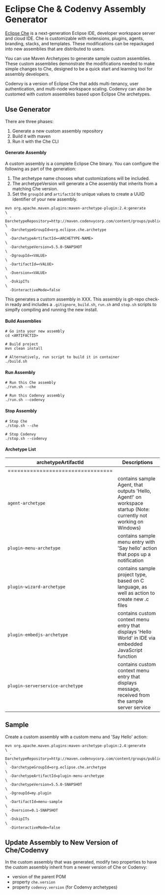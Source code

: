 # Eclipse Che & Codenvy Assembly Generator
[Eclipse Che](www.eclipse.org/che) is a next-generation Eclipse IDE, developer workspace server and cloud IDE. Che is customizable with extensions, plugins, agents, branding, stacks, and templates. These modifications can be repackaged into new assemblies that are distributed to users. 

You can use Maven Archetypes to generate sample custom assemblies. These custom assemblies demonstrate the modifications needed to make simple changes to Che, designed to be a quick start and learning tool for assembly developers.

Codenvy is a version of Eclipse Che that adds multi-tenancy, user authentication, and multi-node workspace scaling. Codenvy can also be customed with custom assemblies based upon Eclipse Che archetypes.


## Use Generator
There are three phases:

1. Generate a new custom assembly repository
2. Build it with maven
3. Run it with the Che CLI

#### Generate Assembly
A custom assembly is a complete Eclipse Che binary. You can configure the following as part of the generation:

1. The archetype name chooses what customizations will be included.
2. The archetypeVersion will generate a Che assembly that inherits from a matching Che version.
3. Set the `groupId` and `artifactId` to unique values to create a UUID identifier of your new assembly.

```
mvn org.apache.maven.plugins:maven-archetype-plugin:2.4:generate                                                      \
  -DarchetypeRepository=http://maven.codenvycorp.com/content/groups/public/ \
  -DarchetypeGroupId=org.eclipse.che.archetype                              \
  -DarchetypeArtifactId=<ARCHETYPE-NAME>                                    \
  -DarchetypeVersion=5.5.0-SNAPSHOT                                         \
  -DgroupId=<VALUE>                                                         \
  -DartifactId=<VALUE>                                                      \
  -Dversion=<VALUE>                                                         \
  -DskipITs                                                                 \
  -DinteractiveMode=false
```

This generates a custom assembly in XXX. This assembly is git-repo check-in ready and includes a `.gitignore`, `build.sh`, `run.sh` and `stop.sh` scripts to simplfy compiling and running the new install.

#### Build Assemblies
```
# Go into your new assembly
cd <ARTIFACTID>

# Build project
mvn clean install
```
```
# Alternatively, run script to build it in container
./build.sh
```
#### Run Assembly
```
# Run this Che assembly
./run.sh --che

# Run this Codenvy assembly
./run.sh --codenvy
```
#### Stop Assembly
```
# Stop Che
./stop.sh --che

# Stop Codenvy
./stop.sh --codenvy
```

#### Archetype List
| archetypeArtifactId   | Descriptions                              |
|-----------------------|-------------------------------------------|
|================================= | |
| `agent-archetype` |  contains sample Agent, that outputs 'Hello, Agent!' on workspace startup (Note: currently not working on Windows)  |
| `plugin-menu-archetype` |  contains sample menu entry with 'Say hello' action that pops up a notification  |
| `plugin-wizard-archetype` |  contains sample project type, based on C language, as well as action to create new .c files  |
| `plugin-embedjs-archetype` |  contains custom context menu entry that displays 'Hello World' in IDE via embedded JavaScript function  |
| `plugin-serverservice-archetype` |  contains custom context menu entry that displays message, received from the sample server service  |


## Sample
Create a custom assembly with a custom menu and 'Say Hello' action:
```
mvn org.apache.maven.plugins:maven-archetype-plugin:2.4:generate                                                      \
  -DarchetypeRepository=http://maven.codenvycorp.com/content/groups/public/ \
  -DarchetypeGroupId=org.eclipse.che.archetype                              \
  -DarchetypeArtifactId=plugin-menu-archetype                               \
  -DarchetypeVersion=5.5.0-SNAPSHOT                                         \
  -DgroupId=my.plugin                                                       \
  -DartifactId=menu-sample                                                  \
  -Dversion=0.1-SNAPSHOT                                                    \
  -DskipITs                                                                 \
  -DinteractiveMode=false
```

## Update Assembly to New Version of Che/Codenvy
In the custom assembly that was generated, modify two properties to have the custom assembly inherit from a newer version of Che or Codenvy:

- version of the parent POM
- property `che.version`
- property `codenvy.version` (for Codenvy archetypes)
